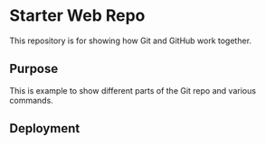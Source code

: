 # Starter Web Repo

This repository is for showing how Git and GitHub work together.

## Purpose

This is example to show different parts of the Git repo and various commands.

## Deployment